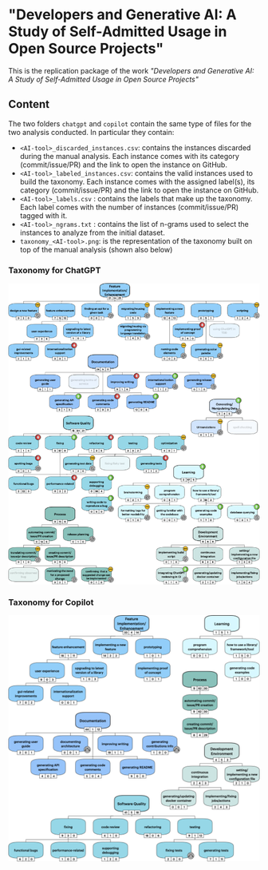 # "Developers and Generative AI: A Study of Self-Admitted Usage in Open Source Projects"

This is the replication package of the work *"Developers and Generative AI: A Study of Self-Admitted Usage in Open Source Projects"*

## Content

The two folders `chatgpt` and `copilot` contain the same type of files for the two analysis conducted. 
In particular they contain:

- `<AI-tool>_discarded_instances.csv`: contains the instances discarded during the manual analysis. Each instance comes with its category (commit/issue/PR) and the link to open the instance on GitHub.
- `<AI-tool>_labeled_instances.csv`: contains the valid instances used to build the taxonomy. Each instance comes with the assigned label(s), its category (commit/issue/PR) and the link to open the instance on GitHub.
- `<AI-tool>_labels.csv` : contains the labels that make up the taxonomy. Each label comes with the number of instances (commit/issue/PR) tagged with it.
- `<AI-tool>_ngrams.txt` : contains the list of n-grams used to select the instances to analyze from the initial dataset.
- `taxonomy_<AI-tool>.png`: is the representation of the taxonomy built on top of the manual analysis (shown also below)

### Taxonomy for ChatGPT
![taxonomy_chatgpt](./chatgpt/taxonomy_chatgpt.png?raw=true)


### Taxonomy for Copilot
![taxonomy_copilot](./copilot/taxonomy_copilot.png?raw=true)
